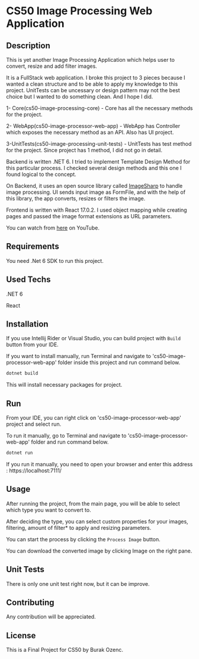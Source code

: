 # CS50 Image Processing Web Application

## Description

This is yet another Image Processing Application which helps user to convert, resize and add filter images.

It is a FullStack web application. I broke this project to 3 pieces because I wanted a clean structure and to be able to apply my knowledge to this project. UnitTests can be uncessary or design pattern may not the best choice but I wanted to do something clean. And I hope I did.

1- Core(cs50-image-processing-core) - Core has all the necessary methods for the project. 

2- WebApp(cs50-image-processor-web-app) - WebApp has Controller which exposes the necessary method as an API.  Also has UI project.

3-UnitTests(cs50-image-processing-unit-tests) - UnitTests has test method for the project. Since project has 1 method, I did not go in detail.

Backend is written .NET 6. I tried to implement Template Design Method for this particular process. I checked several design methods and this one I found logical to the concept. 

On Backend, it uses an open source library called [ImageSharp](https://github.com/SixLabors/ImageSharp) to handle image processing. UI sends input image as FormFile, and with the help of this library, the app converts, resizes or filters the image.


Frontend is written with React 17.0.2. I used object mapping while creating pages and passed the image format extensions as URL parameters.


You can watch from [here](https://youtu.be/yqeECEexK-M) on YouTube.


## Requirements
You need .Net 6 SDK to run this project.


## Used Techs
.NET 6

React




## Installation

If you use Intellij Rider or Visual Studio, you can build project with `Build` button from your IDE. 

If you want to install manually, run Terminal and navigate to 'cs50-image-processor-web-app' folder inside this project and run command below.
```bash
dotnet build
```

This will install necessary packages for project.



## Run

From your IDE, you can right click on 'cs50-image-processor-web-app' project and select run.

To run it manually, go to Terminal and navigate to 'cs50-image-processor-web-app' folder and run command below.

```bash
dotnet run
```
If you run it manually, you need to open your browser and enter this address : https://localhost:7111/

## Usage

After running the project, from the main page, you will be able to select which type you want to convert to.

After deciding the type, you can select custom properties for your images, filtering, amount of filter* to apply and resizing parameters.

You can start the process by clicking the `Process Image` button.

You can download the converted image by clicking Image on the right pane.


## Unit Tests
There is only one unit test right now, but it can be improve.


## Contributing

Any contribution will be appreciated.

## License

This is a Final Project for CS50 by Burak Ozenc.
